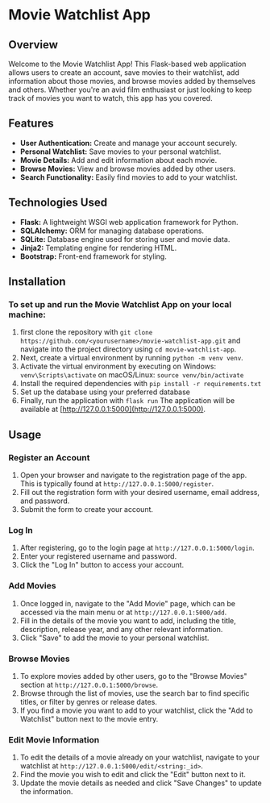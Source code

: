 # Movie Watchlist App

## Overview

Welcome to the Movie Watchlist App! This Flask-based web application allows users to create an account, save movies to their watchlist, add information about those movies, and browse movies added by themselves and others. Whether you're an avid film enthusiast or just looking to keep track of movies you want to watch, this app has you covered.

## Features

- **User Authentication:** Create and manage your account securely.
- **Personal Watchlist:** Save movies to your personal watchlist.
- **Movie Details:** Add and edit information about each movie.
- **Browse Movies:** View and browse movies added by other users.
- **Search Functionality:** Easily find movies to add to your watchlist.

## Technologies Used

- **Flask:** A lightweight WSGI web application framework for Python.
- **SQLAlchemy:** ORM for managing database operations.
- **SQLite:** Database engine used for storing user and movie data.
- **Jinja2:** Templating engine for rendering HTML.
- **Bootstrap:** Front-end framework for styling.

## Installation

### To set up and run the Movie Watchlist App on your local machine: 
1. first clone the repository with
   `git clone https://github.com/<yourusername>/movie-watchlist-app.git`
   and navigate into the project directory using
   `cd movie-watchlist-app`.
2. Next, create a virtual environment by running
   `python -m venv venv`.
3. Activate the virtual environment by executing
   on Windows: `venv\Scripts\activate`
   on macOS/Linux: `source venv/bin/activate`
4. Install the required dependencies with
   `pip install -r requirements.txt`
5. Set up the database using your preferred database
6. Finally, run the application with
   `flask run`
The application will be available at [http://127.0.0.1:5000](http://127.0.0.1:5000).

## Usage

### Register an Account

1. Open your browser and navigate to the registration page of the app. This is typically found at `http://127.0.0.1:5000/register`.
2. Fill out the registration form with your desired username, email address, and password.
3. Submit the form to create your account.

### Log In

1. After registering, go to the login page at `http://127.0.0.1:5000/login`.
2. Enter your registered username and password.
3. Click the "Log In" button to access your account.

### Add Movies

1. Once logged in, navigate to the "Add Movie" page, which can be accessed via the main menu or at `http://127.0.0.1:5000/add`.
2. Fill in the details of the movie you want to add, including the title, description, release year, and any other relevant information.
3. Click "Save" to add the movie to your personal watchlist.

### Browse Movies

1. To explore movies added by other users, go to the "Browse Movies" section at `http://127.0.0.1:5000/browse`.
2. Browse through the list of movies, use the search bar to find specific titles, or filter by genres or release dates.
3. If you find a movie you want to add to your watchlist, click the "Add to Watchlist" button next to the movie entry.

### Edit Movie Information

1. To edit the details of a movie already on your watchlist, navigate to your watchlist at `http://127.0.0.1:5000/edit/<string:_id>`.
2. Find the movie you wish to edit and click the "Edit" button next to it.
3. Update the movie details as needed and click "Save Changes" to update the information.
